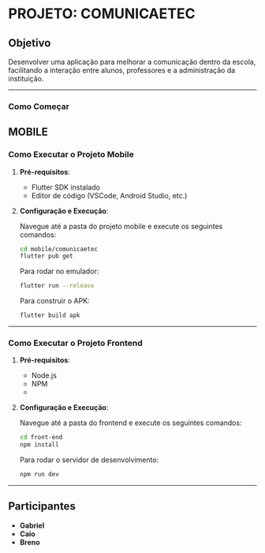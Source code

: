 
# PROJETO: **COMUNICAETEC**

## Objetivo

Desenvolver uma aplicação para melhorar a comunicação dentro da escola, facilitando a interação entre alunos, professores e a administração da instituição.

---

### Como Começar

## MOBILE

### Como Executar o Projeto Mobile

1. **Pré-requisitos**:
   - Flutter SDK instalado
   - Editor de código (VSCode, Android Studio, etc.)

2. **Configuração e Execução**:

   Navegue até a pasta do projeto mobile e execute os seguintes comandos:

   ```bash
   cd mobile/comunicaetec
   flutter pub get
   ```

   Para rodar no emulador:

   ```bash
   flutter run --release
   ```

   Para construir o APK:

   ```bash
   flutter build apk
   ```

---

### Como Executar o Projeto Frontend

1. **Pré-requisitos**:
   - Node.js
   - NPM
   - 
2. **Configuração e Execução**:

   Navegue até a pasta do frontend e execute os seguintes comandos:

   ```bash
   cd front-end
   npm install
   ```

   Para rodar o servidor de desenvolvimento:

   ```bash
   npm run dev
   ```

---

## Participantes

- **Gabriel**
- **Caio** 
- **Breno** 
 
